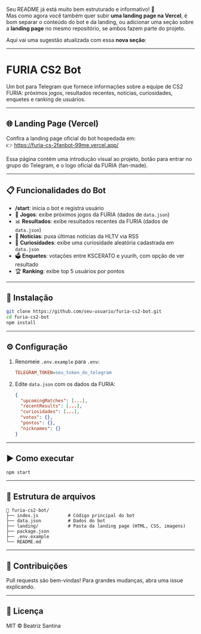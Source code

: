 Seu README já está muito bem estruturado e informativo! 👏  
Mas como agora você também quer subir **uma landing page na Vercel**, é bom separar o conteúdo do bot e da landing, ou adicionar uma seção sobre a **landing page** no mesmo repositório, se ambos fazem parte do projeto.

Aqui vai uma sugestão atualizada com essa **nova seção**:

---

# FURIA CS2 Bot

Um bot para Telegram que fornece informações sobre a equipe de CS2 FURIA: próximos jogos, resultados recentes, notícias, curiosidades, enquetes e ranking de usuários.

---

## 🌐 Landing Page (Vercel)

Confira a landing page oficial do bot hospedada em:  
👉 https://furia-cs-2fanbot-99me.vercel.app/

Essa página contém uma introdução visual ao projeto, botão para entrar no grupo do Telegram, e o logo oficial da FURIA (fan-made).

---

## 📋 Funcionalidades do Bot

- **/start**: inicia o bot e registra usuário  
- 📅 **Jogos**: exibe próximos jogos da FURIA (dados de `data.json`)  
- 📊 **Resultados**: exibe resultados recentes da FURIA (dados de `data.json`)  
- 📰 **Notícias**: puxa últimas notícias da HLTV via RSS  
- 🧠 **Curiosidades**: exibe uma curiosidade aleatória cadastrada em `data.json`  
- 🗳️ **Enquetes**: votações entre KSCERATO e yuurih, com opção de ver resultado  
- 🏆 **Ranking**: exibe top 5 usuários por pontos  

---

## 🚀 Instalação

```bash
git clone https://github.com/seu-usuario/furia-cs2-bot.git
cd furia-cs2-bot
npm install
```

---

## ⚙️ Configuração

1. Renomeie `.env.example` para `.env`:
   ```ini
   TELEGRAM_TOKEN=seu_token_do_telegram
   ```
2. Edite `data.json` com os dados da FURIA:
   ```json
   {
     "upcomingMatches": [...],
     "recentResults": [...],
     "curiosidades": [...],
     "votos": {},
     "pontos": {},
     "nicknames": {}
   }
   ```

---

## ▶️ Como executar

```bash
npm start
```

---

## 📂 Estrutura de arquivos

```
📁 furia-cs2-bot/
├── index.js           # Código principal do bot
├── data.json          # Dados do bot
├── landing/           # Pasta da landing page (HTML, CSS, imagens)
├── package.json
├── .env.example
└── README.md
```

---

## 🤝 Contribuições

Pull requests são bem-vindas! Para grandes mudanças, abra uma issue explicando.

---

## 📜 Licença

MIT © Beatriz Santina

